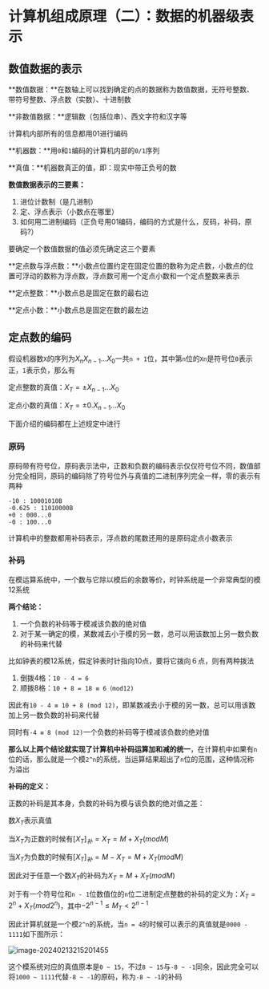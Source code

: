 # 计算机组成原理（二）：数据的机器级表示

## 数值数据的表示

**数值数据：**在数轴上可以找到确定的点的数据称为数值数据，无符号整数、带符号整数、浮点数（实数）、十进制数

**非数值数据：**逻辑数（包括位串）、西文字符和汉字等

计算机内部所有的信息都用01进行编码

**机器数：**用`0`和`1`编码的计算机内部的`0/1`序列

**真值：**机器数真正的值，即：现实中带正负号的数

**数值数据表示的三要素：**

1. 进位计数制（是几进制）
2. 定、浮点表示（小数点在哪里）
3. 如何用二进制编码（正负号用01编码，编码的方式是什么，反码，补码，原码?）

要确定一个数值数据的值必须先确定这三个要素

**定点数与浮点数：**小数点位置约定在固定位置的数称为定点数，小数点的位置可浮动的数称为浮点数，浮点数可用一个定点小数和一个定点整数来表示

**定点整数：**小数点总是固定在数的最右边

**定点小数：**小数点总是固定在数的最左边

## 定点数的编码

假设机器数`X`的序列为$X_nX_{n - 1}...X_0$一共`n + 1`位，其中第`n`位的`Xn`是符号位`0`表示正，`1`表示负，那么有

定点整数的真值：$X_T = \pm X_{n - 1}...X_0$

定点小数的真值：$X_T = \pm 0.X_{n - 1}...X_0$​

下面介绍的编码都在上述规定中进行

### 原码

原码带有符号位，原码表示法中，正数和负数的编码表示仅仅符号位不同，数值部分完全相同，原码的编码除了符号位外与真值的二进制序列完全一样，零的表示有两种

```
-10 : 10001010B
-0.625 : 11010000B
+0 : 000...0
-0 : 100...0
```

计算机中的整数都用补码表示，浮点数的尾数还用的是原码定点小数表示

### 补码

在模运算系统中，一个数与它除以模后的余数等价，时钟系统是一个非常典型的模12系统

**两个结论：**

1.  一个负数的补码等于模减该负数的绝对值
2. 对于某一确定的模，某数减去小于模的另一数，总可以用该数加上另一数负数的补码来代替

比如钟表的模12系统，假定钟表时针指向10点，要将它拨向６点，则有两种拨法

1. 倒拨4格：`10 - 4 = 6`
2. 顺拨8格：`10 + 8 = 18 ≡ 6（mod12)`

因此有`10 - 4 ≡ 10 + 8 (mod 12)`，即某数减去小于模的另一数，总可以用该数加上另一数负数的补码来代替

同时有`-4 ≡ 8 (mod 12)`一个负数的补码等于模减该负数的绝对值

**那么以上两个结论就实现了计算机中补码运算加和减的统一**，在计算机中如果有`n`位的话，那么就是一个模`2^n`的系统，当运算结果超出了`n`位的范围，这种情况称为溢出

**补码的定义：**

正数的补码是其本身，负数的补码为模与该负数的绝对值之差：

数$X_T$表示真值

当$X_T$为正数的时候有$[X_T]_补 = X_T = M + X_T (mod M)$

当$X_T$为负数的时候有$[X_T]_补 = M - X_T = M + X_T (mod M)$

因此对于任意一个数$X_T$的补码为$X_T = M + X_T (mod M)$

对于有一个符号位和`n - 1`位数值位的`n`位二进制定点整数的补码的定义为：$X_T = 2^n + X_T (mod 2^n)$，其中$-2^{n - 1} \le M_T <2^{n - 1}$

因此计算机就是一个模`2^n`的系统，当`n = 4`的时候可以表示的真值就是`0000 - 1111`如下图所示：

![image-20240213215201455](https://typora-1310242472.cos.ap-nanjing.myqcloud.com/typora_img/image-20240213215201455.png)

这个模系统对应的真值原本是`0 ~ 15`，不过`8 ~ 15`与`-8 ~ -1`同余，因此完全可以将`1000 ~ 1111`代替`-8 ~ -1`的原码，称为`-8 ~ -1`的补码